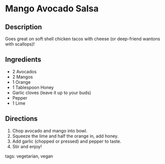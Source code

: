 Mango Avocado Salsa
===================

## Description

Goes great on soft shell chicken tacos with cheese (or deep-friend wantons with scallops)!

## Ingredients

* 2 Avocados
* 2 Mangos
* 1 Orange
* 1 Tablespoon Honey
* Garlic cloves (leave it up to your buds)
* Pepper
* 1 Lime

## Directions

1. Chop avocado and mango into bowl.
2. Squeeze the lime and half the orange in, add honey.
3. Add garlic (chopped or pressed) and pepper to taste.
4. Stir and enjoy!

tags: vegetarian, vegan
